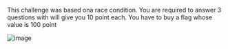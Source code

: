 This challenge was based ona race condition. You are required to answer 3 questions with will give you 10 point each. You have to buy a flag whose value is 100 point

![image](https://user-images.githubusercontent.com/19681324/158107862-cf51445b-b6c6-4872-849a-8f1eebbca6ee.png)

